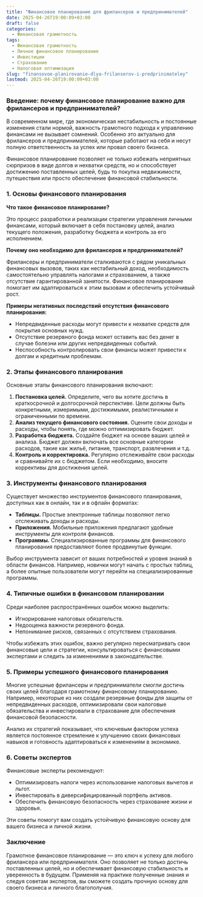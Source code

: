 ```yaml
---
title: "Финансовое планирование для фрилансеров и предпринимателей"
date: 2025-04-26T19:00:09+03:00
draft: false
categories:
  - Финансовая грамотность
tags:
  - Финансовая грамотность
  - Личное финансовое планирование
  - Инвестиции
  - Страхование
  - Налоговая оптимизация
slug: "finansovoe-planirovanie-dlya-frilanserov-i-predprinimateley"
lastmod: 2025-04-26T19:00:09+03:00
---
```


### Введение: почему финансовое планирование важно для фрилансеров и предпринимателей? ###

В современном мире, где экономическая нестабильность и постоянные изменения стали нормой, важность грамотного подхода к управлению финансами не вызывает сомнений. Особенно это актуально для фрилансеров и предпринимателей, которые работают на себя и несут полную ответственность за успех или провал своего бизнеса.

Финансовое планирование позволяет не только избежать неприятных сюрпризов в виде долгов и нехватки средств, но и способствует достижению поставленных целей, будь то покупка недвижимости, путешествия или просто обеспечение финансовой стабильности.

### 1. Основы финансового планирования ###

**Что такое финансовое планирование?**

Это процесс разработки и реализации стратегии управления личными финансами, который включает в себя постановку целей, анализ текущего положения, разработку бюджета и контроль за его исполнением.

**Почему оно необходимо для фрилансеров и предпринимателей?**

Фрилансеры и предприниматели сталкиваются с рядом уникальных финансовых вызовов, таких как нестабильный доход, необходимость самостоятельно управлять налогами и страхованием, а также отсутствие гарантированной занятости. Финансовое планирование помогает им адаптироваться к этим вызовам и обеспечить устойчивый рост.

**Примеры негативных последствий отсутствия финансового планирования:**

- Непредвиденные расходы могут привести к нехватке средств для покрытия основных нужд.
- Отсутствие резервного фонда может оставить вас без денег в случае болезни или других непредвиденных событий.
- Неспособность контролировать свои финансы может привести к долгам и кредитным проблемам.

### 2. Этапы финансового планирования ###

Основные этапы финансового планирования включают:

1. **Постановка целей.** Определите, чего вы хотите достичь в краткосрочной и долгосрочной перспективе. Цели должны быть конкретными, измеримыми, достижимыми, реалистичными и ограниченными по времени.
2. **Анализ текущего финансового состояния.** Оцените свои доходы и расходы, чтобы понять, где можно оптимизировать бюджет.
3. **Разработка бюджета.** Создайте бюджет на основе ваших целей и анализа. Бюджет должен включать все основные категории расходов, такие как жильё, питание, транспорт, развлечения и т.д.
4. **Контроль и корректировка.** Регулярно отслеживайте свои расходы и сравнивайте их с бюджетом. Если необходимо, вносите коррективы для достижения целей.

### 3. Инструменты финансового планирования ###

Существует множество инструментов финансового планирования, доступных как в онлайн, так и в офлайн форматах:

- **Таблицы.** Простые электронные таблицы позволяют легко отслеживать доходы и расходы.
- **Приложения.** Мобильные приложения предлагают удобные инструменты для контроля финансов.
- **Программы.** Специализированные программы для финансового планирования предоставляют более продвинутые функции.

Выбор инструмента зависит от ваших потребностей и уровня знаний в области финансов. Например, новички могут начать с простых таблиц, а более опытные пользователи могут перейти на специализированные программы.

### 4. Типичные ошибки в финансовом планировании ###

Среди наиболее распространённых ошибок можно выделить:

- Игнорирование налоговых обязательств.
- Недооценка важности резервного фонда.
- Непонимание рисков, связанных с отсутствием страхования.

Чтобы избежать этих ошибок, важно регулярно пересматривать свои финансовые цели и стратегии, консультироваться с финансовыми экспертами и следить за изменениями в законодательстве.

### 5. Примеры успешного финансового планирования ###

Многие успешные фрилансеры и предприниматели смогли достичь своих целей благодаря грамотному финансовому планированию. Например, некоторые из них создали резервные фонды для защиты от непредвиденных расходов, оптимизировали свои налоговые обязательства и инвестировали в страхование для обеспечения финансовой безопасности.

Анализ их стратегий показывает, что ключевым фактором успеха является постоянное стремление к улучшению своих финансовых навыков и готовность адаптироваться к изменениям в экономике.

### 6. Советы экспертов ###

Финансовые эксперты рекомендуют:

- Оптимизировать налоги через использование налоговых вычетов и льгот.
- Инвестировать в диверсифицированный портфель активов.
- Обеспечить финансовую безопасность через страхование жизни и здоровья.

Эти советы помогут вам создать устойчивую финансовую основу для вашего бизнеса и личной жизни.

### Заключение ###

Грамотное финансовое планирование — это ключ к успеху для любого фрилансера или предпринимателя. Оно позволяет не только достичь поставленных целей, но и обеспечивает финансовую стабильность и уверенность в будущем. Применяя на практике полученные знания и следуя советам экспертов, вы сможете создать прочную основу для своего бизнеса и личного благополучия.
